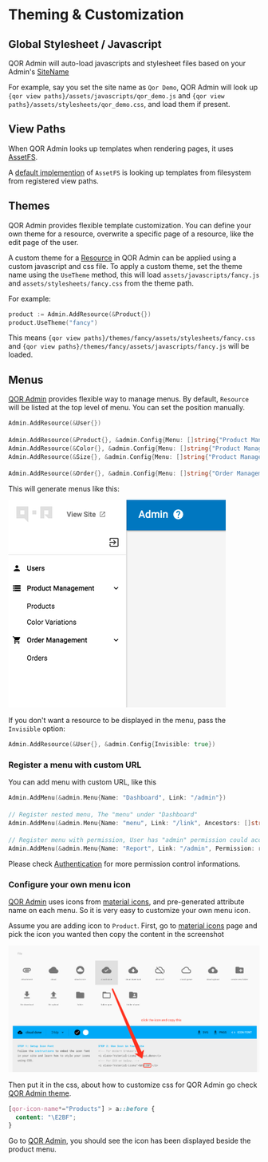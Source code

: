 # Theming & Customization

## Global Stylesheet / Javascript

QOR Admin will auto-load javascripts and stylesheet files based on your Admin's [SiteName](/admin/general.md#sitename)

For example, say you set the site name as `Qor Demo`, QOR Admin will look up `{qor view paths}/assets/javascripts/qor_demo.js` and `{qor view paths}/assets/stylesheets/qor_demo.css`, and load them if present.

## View Paths

When QOR Admin looks up templates when rendering pages, it uses [AssetFS](/admin/general.md#assetfs).

A [default implemention](https://github.com/qor/assetfs/blob/master/filesystem.go) of `AssetFS` is looking up templates from filesystem from registered view paths.

## Themes

QOR Admin provides flexible template customization. You can define your own theme for a resource, overwrite a specific page of a resource, like the edit page of the user.

A custom theme for a [Resource](/admin/resources.md) in QOR Admin can be applied using a custom javascript and css file. To apply a custom theme, set the theme name using the `UseTheme` method, this will load `assets/javascripts/fancy.js` and `assets/stylesheets/fancy.css` from the theme path.

For example:

```go
product := Admin.AddResource(&Product{})
product.UseTheme("fancy")
```

This means `{qor view paths}/themes/fancy/assets/stylesheets/fancy.css` and `{qor view paths}/themes/fancy/assets/javascripts/fancy.js` will be loaded.

## Menus

[QOR Admin](/admin/README.md) provides flexible way to manage menus. By default, `Resource` will be listed at the top level of menu. You can set the position manually.

```go
Admin.AddResource(&User{})

Admin.AddResource(&Product{}, &admin.Config{Menu: []string{"Product Management"}})
Admin.AddResource(&Color{}, &admin.Config{Menu: []string{"Product Management"}})
Admin.AddResource(&Size{}, &admin.Config{Menu: []string{"Product Management"}})

Admin.AddResource(&Order{}, &admin.Config{Menu: []string{"Order Management"}})
```

This will generate menus like this:

![menu-demo](menu-demo.png)

If you don't want a resource to be displayed in the menu, pass the `Invisible` option:

```go
Admin.AddResource(&User{}, &admin.Config{Invisible: true})
```

### Register a menu with custom URL

You can add menu with custom URL, like this

```go
Admin.AddMenu(&admin.Menu{Name: "Dashboard", Link: "/admin"})

// Register nested menu, The "menu" under "Dashboard"
Admin.AddMenu(&admin.Menu{Name: "menu", Link: "/link", Ancestors: []string{"Dashboard"}})

// Register menu with permission, User has "admin" permission could access "Report" page.
Admin.AddMenu(&admin.Menu{Name: "Report", Link: "/admin", Permission: roles.Allow(roles.Read, "admin")})
```

Please check [Authentication](/admin/authentication.md#authorization-for-menus) for more permission control informations.

### Configure your own menu icon

[QOR Admin](/admin/README.md) uses icons from [material icons](https://material.io/icons/), and pre-generated attribute name on each menu. So it is very easy to customize your own menu icon.

Assume you are adding icon to `Product`. First, go to [material icons](https://material.io/icons/) page and pick the icon you wanted then copy the content in the screenshot

![menu-icon-demo](menu-icon-demo.png)

Then put it in the css, about how to customize css for QOR Admin go check [QOR Admin theme](#global-stylesheet--javascript).

```css
[qor-icon-name*="Products"] > a::before {
  content: "\E2BF";
}
```

Go to [QOR Admin](/admin/README.md), you should see the icon has been displayed beside the product menu.
